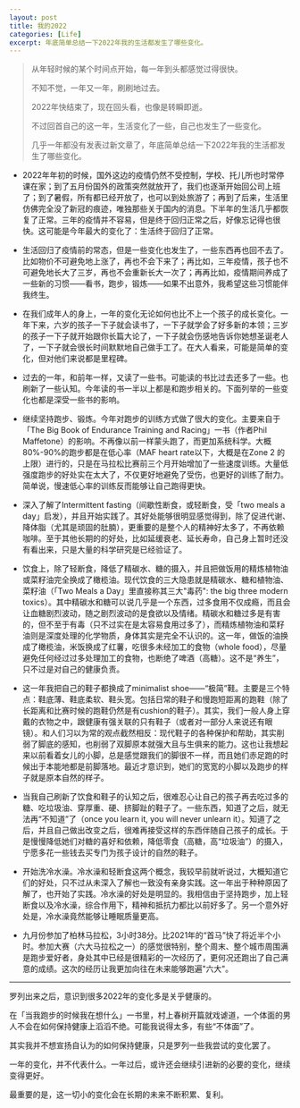 ```yaml
---
layout: post
title: 我的2022
categories: [Life]
excerpt: 年底简单总结一下2022年我的生活都发生了哪些变化。
---
```


> 从年轻时候的某个时间点开始，每一年到头都感觉过得很快。
> 
> 不知不觉，一年又一年，刷刷地过去。
> 
> 2022年快结束了，现在回头看，也像是转瞬即逝。
> 
> 不过回首自己的这一年，生活变化了一些，自己也发生了一些变化。
> 
> 几乎一年都没有发表过新文章了，年底简单总结一下2022年我的生活都发生了哪些变化。

* 2022年年初的时候，国外这边的疫情仍然不受控制，学校、托儿所也时常停课在家；到了五月份国外的政策突然就放开了，我们也逐渐开始回公司上班了；到了暑假，所有都已经开放了，也可以到处旅游了；再到了后来，生活里仿佛完全没了新冠的痕迹，唯独那些关于国内的消息。下半年的生活几乎都恢复了正常。三年的疫情并不容易，但是终于回归正常之后，好像忘记得也很快。这可能是今年最大的变化了：生活终于回归了正常。

* 生活回归了疫情前的常态，但是一些变化也发生了，一些东西再也回不去了。比如物价不可避免地上涨了，再也不会下来了；再比如，三年疫情，孩子也不可避免地长大了三岁，再也不会重新长大一次了；再再比如，疫情期间养成了一些新的习惯——看书，跑步，锻炼——如果不出意外，我希望这些习惯能伴我终生。

* 在我们成年人的身上，一年的变化无论如何也比不上一个孩子的成长变化。一年下来，六岁的孩子一下子就会读书了，一下子就学会了好多新的本领；三岁的孩子一下子就开始跟你长篇大论了，一下子就会伤感地告诉你她想圣诞老人了，一下子就会很长时间默默地自己做手工了。在大人看来，可能是简单的变化，但对他们来说都是里程碑。

* 过去的一年，和前年一样，又读了一些书。可能读的书比过去还多了一些。也刷新了一些认知。今年读的书一半以上都是和跑步相关的。下面列举的一些变化也都是深受一些书的影响。

* 继续坚持跑步、锻炼。今年对跑步的训练方式做了很大的变化。主要来自于「The Big Book of Endurance Training and Racing」一书（作者Phil Maffetone）的影响。不再像以前一样蒙头跑了，而更加系统科学。大概80%-90%的跑步都是在低心率（MAF heart rate以下，大概是在Zone 2 的上限）进行的，只是在马拉松比赛前三个月开始增加了一些速度训练。大量低强度跑步的好处实在太大了，不仅更好地避免了受伤，也更好的训练了耐力。简单说，慢速低心率的训练反而能够让自己跑得更快。

* 深入了解了Intermittent fasting（间歇性断食，或轻断食，受「two meals a day」启发），并且开始实践了。其好处能够很明显感觉得到，除了促进代谢、降体脂（尤其是顽固的肚腩），更重要的是整个人的精神好太多了，不再依赖咖啡。至于其他长期的的好处，比如延缓衰老、延长寿命，自己身上暂时还没有看出来，只是大量的科学研究是已经验证了。

* 饮食上，除了轻断食，降低了精碳水、糖的摄入，并且把做饭用的精炼植物油或菜籽油完全换成了橄榄油。现代饮食的三大隐患就是精碳水、糖和植物油、菜籽油（「Two Meals a Day」里直接称其三大"毒药": the big three modern toxics）。其中精碳水和糖可以说几乎是一个东西，过多食用不仅成瘾，而且会让血糖剧烈波动，随之剧烈波动的是食欲以及情绪。精碳水和糖过多是有害的，但不至于有毒（只不过实在是太容易食用过多了），而精炼植物油和菜籽油则是深度处理的化学物质，身体其实是完全不认识的。这一年，做饭的油换成了橄榄油，米饭换成了红薯，吃很多未经加工的食物（whole food），尽量避免任何经过过多处理加工的食物，也断绝了啤酒（高糖）。这不是“养生”，只不过是对自己的健康负责。

* 这一年我把自己的鞋子都换成了minimalist shoe——“极简”鞋。主要是三个特点：鞋底薄、鞋底柔软、鞋头宽。包括日常的鞋子和慢跑短距离的跑鞋（除了长距离和比赛时候的跑鞋仍然是有cushion的鞋子）。其实，我们一般人身上穿戴的衣物之中，跟健康有强关联的只有鞋子（或者对一部分人来说还有眼镜）。和人们习以为常的观点截然相反：现代鞋子的各种保护和帮助，其实削弱了脚底的感知，也削弱了双脚原本就强大且与生俱来的能力。这也让我想起来以前看着女儿的小脚，总是感觉跟我们的脚很不一样，而且她们赤足跑的时候出于本能地都是前脚落地。最近才意识到，她们的宽宽的小脚以及跑步的样子就是原本自然的样子。

*  当我自己刷新了饮食和鞋子的认知之后，很难忍心让自己的孩子再去吃过多的糖、吃垃圾油、穿厚重、硬、挤脚趾的鞋子了。一些东西，知道了之后，就无法再“不知道”了（once you learn it, you will never unlearn it）。知道了之后，并且自己做出改变之后，很难再接受这样的东西伴随自己孩子的成长。于是慢慢降低她们对糖的喜好和依赖，降低零食（高糖，高“垃圾油”）的摄入，宁愿多花一些钱去买专门为孩子设计的自然的鞋子。

* 开始洗冷水澡。冷水澡和轻断食这两个概念，我较早前就听说过，大概知道它们的好处，只不过从未深入了解也一致没有亲身实践。这一年出于种种原因了解了，也开始了实践。冷水澡的好处是明显的。我相信由于坚持跑步，加上轻断食以及冷水澡，综合作用下，精神和抵抗力都比以前好多了。另一个意外好处是，冷水澡竟然能够让睡眠质量更高。

* 九月份参加了柏林马拉松，3小时38分。比2021年的“首马”快了将近半个小时。参加大赛（六大马拉松之一）的感觉很特别，整个周末、整个城市周围满是跑步爱好者，身处其中已经是很精彩的一次经历了，更何况还跑出了自己满意的成绩。这次的经历让我更加向往在未来能够跑遍"六大"。

---

罗列出来之后，意识到很多2022年的变化多是关乎健康的。

在「当我跑步的时候我在想什么」一书里，村上春树开篇就戏谑道，一个体面的男人不会在如何保持健康上滔滔不绝。可能我说得太多，有些“不体面”了。

其实我并不想宣扬自认为的如何保持健康，只是罗列一些我尝试的变化罢了。

一年的变化，并不代表什么。一年过后，或许还会继续引进新的必要的变化，继续变得更好。

最重要的是，这一切小的变化会在长期的未来不断积累、复利。
